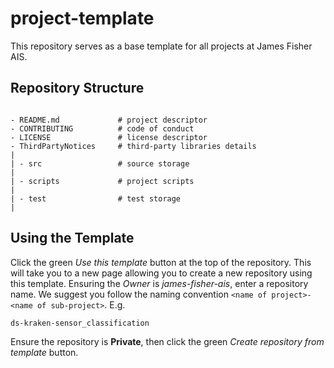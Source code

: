 # project-template
This repository serves as a base template for all projects at James Fisher AIS.

## Repository Structure
```

- README.md             # project descriptor
- CONTRIBUTING          # code of conduct 
- LICENSE               # license descriptor
- ThirdPartyNotices     # third-party libraries details
|
| - src                 # source storage
|
| - scripts             # project scripts
|
| - test                # test storage
| 
```

## Using the Template
Click the green *Use this template* button at the top of the repository. This will take you to a new page allowing you to create a new repository using this template. Ensuring the *Owner* is *james-fisher-ais*, enter a repository name. We suggest you follow the naming convention `<name of project>-<name of sub-project>`. E.g.
```
ds-kraken-sensor_classification
```
Ensure the repository is **Private**, then click the green *Create repository from template* button.
